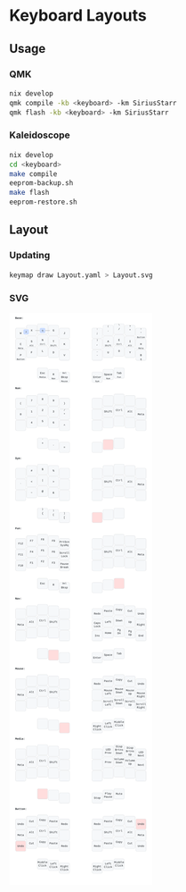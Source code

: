 # Keyboard Layouts

## Usage

### QMK

```bash
nix develop
qmk compile -kb <keyboard> -km SiriusStarr
qmk flash -kb <keyboard> -km SiriusStarr
```

### Kaleidoscope

```bash
nix develop
cd <keyboard>
make compile
eeprom-backup.sh
make flash
eeprom-restore.sh
```

## Layout

### Updating

```bash
keymap draw Layout.yaml > Layout.svg
```

### SVG

![Layout](./Layout.svg)
